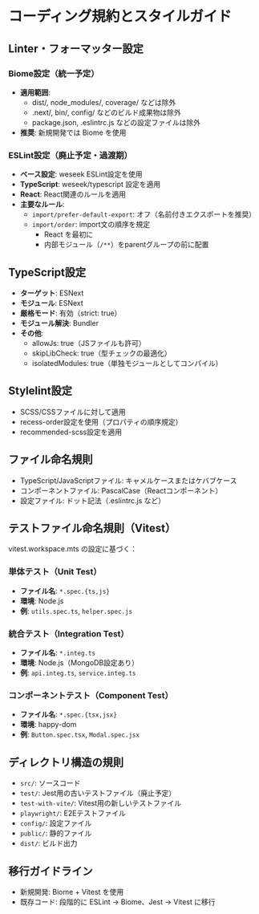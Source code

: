 # コーディング規約とスタイルガイド

## Linter・フォーマッター設定

### Biome設定（統一予定）
- **適用範囲**: 
  - dist/, node_modules/, coverage/ などは除外
  - .next/, bin/, config/ などのビルド成果物は除外
  - package.json, .eslintrc.js などの設定ファイルは除外
- **推奨**: 新規開発では Biome を使用

### ESLint設定（廃止予定・過渡期）
- **ベース設定**: weseek ESLint設定を使用
- **TypeScript**: weseek/typescript 設定を適用
- **React**: React関連のルールを適用
- **主要なルール**:
  - `import/prefer-default-export`: オフ（名前付きエクスポートを推奨）
  - `import/order`: import文の順序を規定
    - React を最初に
    - 内部モジュール（`/**`）をparentグループの前に配置

## TypeScript設定
- **ターゲット**: ESNext
- **モジュール**: ESNext  
- **厳格モード**: 有効（strict: true）
- **モジュール解決**: Bundler
- **その他**:
  - allowJs: true（JSファイルも許可）
  - skipLibCheck: true（型チェックの最適化）
  - isolatedModules: true（単独モジュールとしてコンパイル）

## Stylelint設定
- SCSS/CSSファイルに対して適用
- recess-order設定を使用（プロパティの順序規定）
- recommended-scss設定を適用

## ファイル命名規則
- TypeScript/JavaScriptファイル: キャメルケースまたはケバブケース
- コンポーネントファイル: PascalCase（Reactコンポーネント）
- 設定ファイル: ドット記法（.eslintrc.js など）

## テストファイル命名規則（Vitest）
vitest.workspace.mts の設定に基づく：

### 単体テスト（Unit Test）
- **ファイル名**: `*.spec.{ts,js}`
- **環境**: Node.js
- **例**: `utils.spec.ts`, `helper.spec.js`

### 統合テスト（Integration Test）
- **ファイル名**: `*.integ.ts`
- **環境**: Node.js（MongoDB設定あり）
- **例**: `api.integ.ts`, `service.integ.ts`

### コンポーネントテスト（Component Test）
- **ファイル名**: `*.spec.{tsx,jsx}`
- **環境**: happy-dom
- **例**: `Button.spec.tsx`, `Modal.spec.jsx`

## ディレクトリ構造の規則
- `src/`: ソースコード
- `test/`: Jest用の古いテストファイル（廃止予定）
- `test-with-vite/`: Vitest用の新しいテストファイル
- `playwright/`: E2Eテストファイル
- `config/`: 設定ファイル
- `public/`: 静的ファイル
- `dist/`: ビルド出力

## 移行ガイドライン
- 新規開発: Biome + Vitest を使用
- 既存コード: 段階的に ESLint → Biome、Jest → Vitest に移行